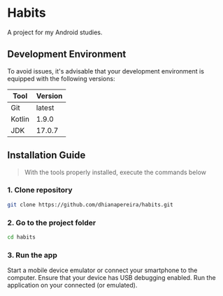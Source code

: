 # Habits
A project for my Android studies.

## Development Environment
To avoid issues, it's advisable that your development environment is 
equipped with the following versions:

| Tool   | Version |
|--------|---------|
| Git    | latest  |
| Kotlin | 1.9.0   |
| JDK    | 17.0.7  |

## Installation Guide
> With the tools properly installed, execute the commands below

### **1. Clone repository**
```bash
git clone https://github.com/dhianapereira/habits.git
```

### **2. Go to the project folder**
```bash
cd habits
```

### **3. Run the app**
Start a mobile device emulator or connect your smartphone to the computer. 
Ensure that your device has USB debugging enabled. 
Run the application on your connected (or emulated).